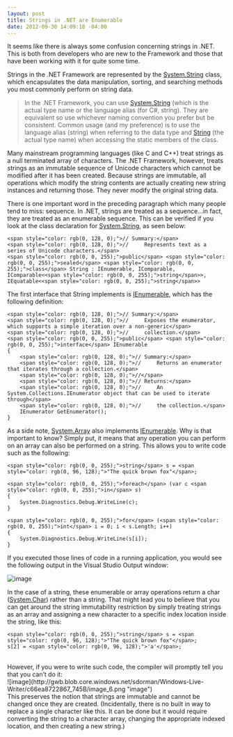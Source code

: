 ```yaml
---
layout: post
title: Strings in .NET are Enumerable
date: 2012-09-30 14:09:18 -04:00
---
```


It seems like there is always some confusion concerning strings in .NET. This is both from developers who are new to the Framework and those that have been working with it for quite some time.

Strings in the .NET Framework are represented by the [System.String](http://msdn.microsoft.com/en-us/library/system.string.aspx) class, which encapsulates the data manipulation, sorting, and searching methods you most commonly perform on string data.

> In the .NET Framework, you can use [System.String](http://msdn.microsoft.com/en-us/library/system.string.aspx) (which is the actual type name or the language alias (for C#, string). They are equivalent so use whichever naming convention you prefer but be consistent. Common usage (and my preference) is to use the language alias (string) when referring to the data type and [String](http://msdn.microsoft.com/en-us/library/system.string.aspx) (the actual type name) when accessing the static members of the class.

Many mainstream programming languages (like C and C++) treat strings as a null terminated array of characters. The .NET Framework, however, treats strings as an immutable sequence of Unicode characters which cannot be modified after it has been created. Because strings are immutable, all operations which modify the string contents are actually creating new string instances and returning those. They never modify the original string data.

There is one important word in the preceding paragraph which many people tend to miss: sequence. In .NET, strings are treated as a sequence…in fact, they are treated as an enumerable sequence. This can be verified if you look at the class declaration for [System.String](http://msdn.microsoft.com/en-us/library/system.string.aspx), as seen below:
  <div id="codeSnippetWrapper">   

```
<span style="color: rgb(0, 128, 0);">// Summary:</span>  
<span style="color: rgb(0, 128, 0);">//     Represents text as a series of Unicode characters.</span>  
<span style="color: rgb(0, 0, 255);">public</span> <span style="color: rgb(0, 0, 255);">sealed</span> <span style="color: rgb(0, 0, 255);">class</span> String : IEnumerable, IComparable, IComparable<<span style="color: rgb(0, 0, 255);">string</span>>, IEquatable<<span style="color: rgb(0, 0, 255);">string</span>>
```

</div>



The first interface that String implements is [IEnumerable](http://msdn.microsoft.com/en-us/library/system.collections.ienumerable.aspx), which has the following definition:


<div id="codeSnippetWrapper">
  

```
<span style="color: rgb(0, 128, 0);">// Summary:</span>  
<span style="color: rgb(0, 128, 0);">//     Exposes the enumerator, which supports a simple iteration over a non-generic</span>  
<span style="color: rgb(0, 128, 0);">//     collection.</span>  
<span style="color: rgb(0, 0, 255);">public</span> <span style="color: rgb(0, 0, 255);">interface</span> IEnumerable  
{  
    <span style="color: rgb(0, 128, 0);">// Summary:</span>  
    <span style="color: rgb(0, 128, 0);">//     Returns an enumerator that iterates through a collection.</span>  
    <span style="color: rgb(0, 128, 0);">//</span>  
    <span style="color: rgb(0, 128, 0);">// Returns:</span>  
    <span style="color: rgb(0, 128, 0);">//     An System.Collections.IEnumerator object that can be used to iterate through</span>  
    <span style="color: rgb(0, 128, 0);">//     the collection.</span>  
    IEnumerator GetEnumerator();  
}
```

</div>



As a side note, [System.Array](http://msdn.microsoft.com/en-us/library/system.array.aspx) also implements [IEnumerable](http://msdn.microsoft.com/en-us/library/system.collections.ienumerable.aspx). Why is that important to know? Simply put, it means that any operation you can perform on an array can also be performed on a string. This allows you to write code such as the following:


<div id="codeSnippetWrapper">
  

```
<span style="color: rgb(0, 0, 255);">string</span> s = <span style="color: rgb(0, 96, 128);">"The quick brown fox"</span>;  

<span style="color: rgb(0, 0, 255);">foreach</span> (var c <span style="color: rgb(0, 0, 255);">in</span> s)  
{  
    System.Diagnostics.Debug.WriteLine(c);  
}  

<span style="color: rgb(0, 0, 255);">for</span> (<span style="color: rgb(0, 0, 255);">int</span> i = 0; i < s.Length; i++)  
{  
    System.Diagnostics.Debug.WriteLine(s[i]);  
}  

```

</div>



If you executed those lines of code in a running application, you would see the following output in the Visual Studio Output window:

![image](http://gwb.blob.core.windows.net/sdorman/Windows-Live-Writer/c66ea8722867_745B/image_3.png "image")

In the case of a string, these enumerable or array operations return a char ([System.Char](http://msdn.microsoft.com/en-us/library/system.char.aspx)) rather than a string. That might lead you to believe that you can get around the string immutability restriction by simply treating strings as an array and assigning a new character to a specific index location inside the string, like this:


<div>
  

```
<span style="color: rgb(0, 0, 255);">string</span> s = <span style="color: rgb(0, 96, 128);">"The quick brown fox"</span>;  
s[2] = <span style="color: rgb(0, 96, 128);">'a'</span>;
```

</div>

<div> </div>

<div>However, if you were to write such code, the compiler will promptly tell you that you can’t do it:</div>

<div>![image](http://gwb.blob.core.windows.net/sdorman/Windows-Live-Writer/c66ea8722867_745B/image_6.png "image")</div>

<div>This preserves the notion that strings are immutable and cannot be changed once they are created. (Incidentally, there is no built in way to replace a single character like this. It can be done but it would require converting the string to a character array, changing the appropriate indexed location, and then creating a new string.)</div>

